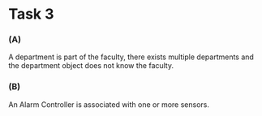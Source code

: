 # Task 3

### (A)
A department is part of the faculty, there exists multiple departments and the department object does not know the faculty.


### (B)
An Alarm Controller is associated with one or more sensors. 
